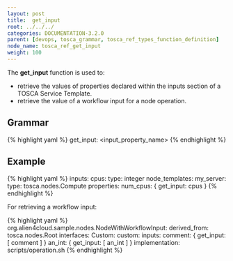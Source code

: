 ```yaml
---
layout: post
title:  get_input
root: ../../../
categories: DOCUMENTATION-3.2.0
parent: [devops, tosca_grammar, tosca_ref_types_function_definition]
node_name: tosca_ref_get_input
weight: 100
---
```


The **get_input** function is used to:

* retrieve the values of properties declared within the inputs section of a TOSCA Service Template.
* retrieve the value of a workflow input for a node operation.

## Grammar

{% highlight yaml %}
get_input: <input_property_name>
{% endhighlight %}

## Example

{% highlight yaml %}
inputs:
  cpus:
    type: integer
  node_templates:
    my_server:
      type: tosca.nodes.Compute
      properties:
        num_cpus: { get_input: cpus }
{% endhighlight %}

For retrieving a workflow input:

{% highlight yaml %}
org.alien4cloud.sample.nodes.NodeWithWorkflowInput:
  derived_from: tosca.nodes.Root
  interfaces:
    Custom:
      custom:
        inputs:
          comment: { get_input: [ comment ] }
          an_int: { get_input: [ an_int ] }
        implementation: scripts/operation.sh
{% endhighlight %}
